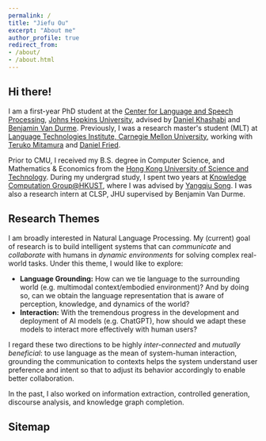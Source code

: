 ```yaml
---
permalink: / 
title: "Jiefu Ou"
excerpt: "About me"
author_profile: true 
redirect_from:
- /about/
- /about.html
---
```


## Hi there!
I am a first-year PhD student at the [Center for Language and Speech Processing](https://www.clsp.jhu.edu/), [Johns Hopkins University](https://www.jhu.edu/), advised by [Daniel Khashabi](https://danielkhashabi.com/) and [Benjamin Van Durme](https://www.cs.jhu.edu/~vandurme/index.html). Previously, I was a research master's student (MLT) at [Language Technologies Institute, Carnegie Mellon University](https://www.lti.cs.cmu.edu/), working with [Teruko Mitamura](https://www.cs.cmu.edu/~teruko/) and [Daniel Fried](https://dpfried.github.io/).

Prior to CMU, I received my B.S. degree in Computer Science, and Mathematics & Economics from the [Hong Kong University of Science and Technology](https://hkust.edu.hk/). During my undergrad study, I spent two years at [Knowledge Computation Group@HKUST](https://github.com/HKUST-KnowComp), where I was advised by [Yangqiu Song](https://www.cse.ust.hk/~yqsong/). I was also a research intern at CLSP, JHU supervised by Benjamin Van Durme.

## Research Themes
I am broadly interested in Natural Language Processing. My (current) goal of research is to build intelligent systems that can _communicate_ and _collaborate_ with humans in _dynamic environments_ for solving complex real-world tasks. Under this theme, I would like to explore:

- **Language Grounding:** How can we tie language to the surrounding world (e.g. multimodal context/embodied environment)? And by doing so, can we obtain the language representation that is aware of perception, knowledge, and dynamics of the world?
- **Interaction:** With the tremendous progress in the development and deployment of AI models (e.g. ChatGPT), how should we adapt these models to interact more effectively with human users? 

I regard these two directions to be highly _inter-connected_ and _mutually beneficial_: to use language as the mean of system-human interaction, grounding the communication to contexts helps the system understand user preference and intent so that to adjust its behavior accordingly to enable better collaboration.

In the past, I also worked on information extraction, controlled generation, discourse analysis, and knowledge graph completion.

## Sitemap

<script type="text/javascript" id="clustrmaps" src="//clustrmaps.com/map_v2.js?d=SKcjgzgQyI-EES5nZZIvRwf28tW3deze8IRxPDpf-hE&cl=ffffff&w=a"></script>
